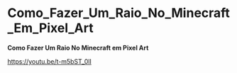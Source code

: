 # Como_Fazer_Um_Raio_No_Minecraft_Em_Pixel_Art

**Como Fazer Um Raio No Minecraft em Pixel Art**

https://youtu.be/t-m5bST_0lI
